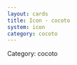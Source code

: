 ```yaml
---
layout: cards
title: Icon - cocoto
system: icon
category: cocoto
---
```

<div class="alert alert-secondary mb-4"><span class="i18n innerHTML-category">Category: </span><span class="i18n innerHTML-cat-cocoto">cocoto</span></div>
